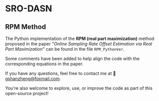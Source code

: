 # SRO-DASN

## RPM Method

The Python implementation of the **RPM (real part maximization)** method proposed in the paper *"Online Sampling Rate Offset Estimation via Real Part Maximization"* can be found in the file `RPM_PythonVer`. 

Some comments have been added to help align the code with the corresponding equations in the paper.

If you have any questions, feel free to contact me at 📧 [gshanzheng@foxmail.com](mailto:gshanzheng@foxmail.com).

You're also welcome to explore, use, or improve the code as part of this open-source project!
